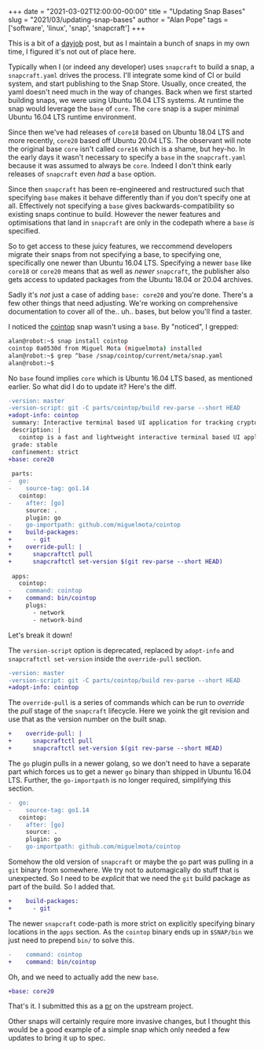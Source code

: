 +++
date = "2021-03-02T12:00:00-00:00"
title = "Updating Snap Bases"
slug = "2021/03/updating-snap-bases"
author = "Alan Pope"
tags = ['software', 'linux', 'snap', 'snapcraft']
+++

This is a bit of a [dayjob](https://snapcraft.io/) post, but as I maintain a bunch of snaps in my own time, I figured it's not out of place here. 

Typically when I (or indeed any developer) uses `snapcraft` to build a snap, a `snapcraft.yaml` drives the process. I'll integrate some kind of CI or build system, and start publishing to the Snap Store. Usually, once created, the yaml doesn't need much in the way of changes. Back when we first started building snaps, we were using Ubuntu 16.04 LTS systems. At runtime the snap would leverage the `base` of `core`. The `core` snap is a super minimal Ubuntu 16.04 LTS runtime environment. 

Since then we've had releases of `core18` based on Ubuntu 18.04 LTS and more recently, `core20` based off Ubuntu 20.04 LTS. The observant will note the original base `core` isn't called `core16` which is a shame, but hey-ho. In the early days it wasn't necessary to specify a `base` in the `snapcraft.yaml` because it was assumed to always be `core`. Indeed I don't think early releases of `snapcraft` even *had* a `base` option.

Since then `snapcraft` has been re-engineered and restructured such that specifying `base` makes it behave differently than if you don't specify one at all. Effectively not specifying a `base` gives backwards-compatibility so existing snaps continue to build. However the newer features and optimisations that land in `snapcraft` are only in the codepath where a `base` *is* specified.

So to get access to these juicy features, we reccommend developers migrate their snaps from not specifying a base, to specifying one, specifically one newer than Ubuntu 16.04 LTS. Specifying a newer `base` like `core18` or `core20` means that as well as *newer* `snapcraft`, the publisher also gets access to updated packages from the Ubuntu 18.04 or 20.04 archives.

Sadly it's *not* just a case of adding `base: core20` and you're done. There's a few other things that need adjusting. We're working on comprehensive documentation to cover all of the.. uh.. bases, but below you'll find a taster. 

I noticed the [cointop](https://snapcraft.io/cointop/) snap wasn't using a `base`. By "noticed", I grepped:

```bash
alan@robot:~$ snap install cointop
cointop 0a0530d from Miguel Mota (miguelmota) installed
alan@robot:~$ grep ^base /snap/cointop/current/meta/snap.yaml
alan@robot:~$
```

No `base` found implies `core` which is Ubuntu 16.04 LTS based, as mentioned earlier. So what did I do to update it? Here's the diff.

```diff
-version: master
-version-script: git -C parts/cointop/build rev-parse --short HEAD
+adopt-info: cointop
 summary: Interactive terminal based UI application for tracking cryptocurrencies
 description: |
   cointop is a fast and lightweight interactive terminal based UI application for tracking and monitoring cryptocurrency coin stats in real-time.
 grade: stable
 confinement: strict
+base: core20
 
 parts:
-  go:
-    source-tag: go1.14
   cointop:
-    after: [go]
     source: .
     plugin: go
-    go-importpath: github.com/miguelmota/cointop
+    build-packages:
+      - git
+    override-pull: |
+      snapcraftctl pull
+      snapcraftctl set-version $(git rev-parse --short HEAD)
 
 apps:
   cointop:
-    command: cointop
+    command: bin/cointop
     plugs:
       - network
       - network-bind
```

Let's break it down! 

The `version-script` option is deprecated, replaced by `adopt-info` and `snapcraftctl set-version` inside the `override-pull` section.

```diff
-version: master
-version-script: git -C parts/cointop/build rev-parse --short HEAD
+adopt-info: cointop
```

The `override-pull` is a series of commands which can be run to *override* the *pull* stage of the `snapcraft` lifecycle. Here we yoink the git revision and use that as the version number on the built snap.

```diff
+    override-pull: |
+      snapcraftctl pull
+      snapcraftctl set-version $(git rev-parse --short HEAD)
```

The `go` plugin pulls in a newer golang, so we don't need to have a separate part which forces us to get a newer `go` binary than shipped in Ubuntu 16.04 LTS. Further, the `go-importpath` is no longer required, simplifying this section.

```diff
-  go:
-    source-tag: go1.14
   cointop:
-    after: [go]
     source: .
     plugin: go
-    go-importpath: github.com/miguelmota/cointop
```

Somehow the old version of `snapcraft` or maybe the `go` part was pulling in a `git` binary from somewhere. We try not to automagically do stuff that is unexpected. So I need to be *explicit* that we need the `git` build package as part of the build. So I added that.

```diff
+    build-packages:
+      - git
```

The newer `snapcraft` code-path is more strict on explicitly specifying binary locations in the `apps` section. As the `cointop` binary ends up in `$SNAP/bin` we just need to prepend `bin/` to solve this.

```diff
-    command: cointop
+    command: bin/cointop
```

Oh, and we need to actually add the new `base`.

```diff
+base: core20
```

That's it. I submitted this as a [pr](https://github.com/miguelmota/cointop/pull/94) on the upstream project. 

Other snaps will certainly require more invasive changes, but I thought this would be a good example of a simple snap which only needed a few updates to bring it up to spec.